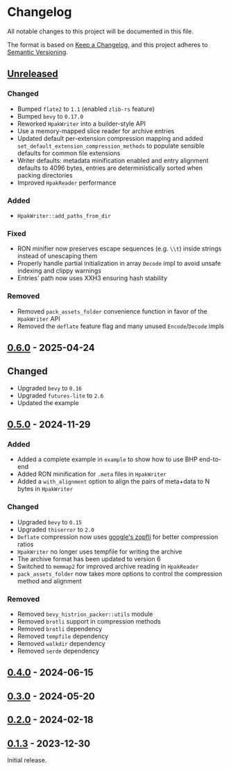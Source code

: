 # Changelog

All notable changes to this project will be documented in this file.

The format is based on [Keep a Changelog](https://keepachangelog.com/en/1.1.0/),
and this project adheres to [Semantic Versioning](https://semver.org/spec/v2.0.0.html).

## [Unreleased]

### Changed

- Bumped `flate2` to `1.1` (enabled `zlib-rs` feature)
- Bumped `bevy` to `0.17.0`
- Reworked `HpakWriter` into a builder-style API
- Use a memory-mapped slice reader for archive entries
- Updated default per-extension compression mapping and added `set_default_extension_compression_methods` to populate sensible defaults for common file extensions
- Writer defaults: metadata minification enabled and entry alignment defaults to 4096 bytes, entries are deterministically sorted when packing directories
- Improved `HpakReader` performance

### Added

- `HpakWriter::add_paths_from_dir`

### Fixed

- RON minifier now preserves escape sequences (e.g. `\\t`) inside strings instead of unescaping them
- Properly handle partial initialization in array `Decode` impl to avoid unsafe indexing and clippy warnings
- Entries' path now uses XXH3 ensuring hash stability

### Removed

- Removed `pack_assets_folder` convenience function in favor of the `HpakWriter` API
- Removed the `deflate` feature flag and many unused `Encode`/`Decode` impls

## [0.6.0] - 2025-04-24

## Changed

- Upgraded `bevy` to `0.16`
- Upgraded `futures-lite` to `2.6`
- Updated the example

## [0.5.0] - 2024-11-29

### Added

- Added a complete example in `example` to show how to use BHP end-to-end
- Added RON minification for `.meta` files in `HpakWriter`
- Added a `with_alignment` option to align the pairs of meta+data to N bytes in `HpakWriter`

### Changed

- Upgraded `bevy` to `0.15`
- Upgraded `thiserror` to `2.0`
- `Deflate` compression now uses [google's zopfli](https://crates.io/crates/zopfli) for better compression ratios
- `HpakWriter` no longer uses tempfile for writing the archive
- The archive format has been updated to version 6
- Switched to `memmap2` for improved archive reading in `HpakReader`
- `pack_assets_folder` now takes more options to control the compression method and alignment

### Removed

- Removed `bevy_histrion_packer::utils` module
- Removed `brotli` support in compression methods
- Removed `brotli` dependency
- Removed `tempfile` dependency
- Removed `walkdir` dependency
- Removed `serde` dependency

## [0.4.0] - 2024-06-15

## [0.3.0] - 2024-05-20

## [0.2.0] - 2024-02-18

## [0.1.3] - 2023-12-30

Initial release.

[Unreleased]: https://github.com/ldubos/bevy-histrion-packer/compare/v0.6.0...HEAD
[0.6.0]: https://github.com/ldubos/bevy-histrion-packer/compare/v0.5.0...v0.6.0
[0.5.0]: https://github.com/ldubos/bevy-histrion-packer/compare/v0.4.0...v0.5.0
[0.4.0]: https://github.com/ldubos/bevy-histrion-packer/compare/v0.3.0...v0.4.0
[0.3.0]: https://github.com/ldubos/bevy-histrion-packer/compare/v0.2.0...v0.3.0
[0.2.0]: https://github.com/ldubos/bevy-histrion-packer/compare/v0.1.3...v0.2.0
[0.1.3]: https://github.com/ldubos/bevy-histrion-packer/releases/tag/v0.1.3
